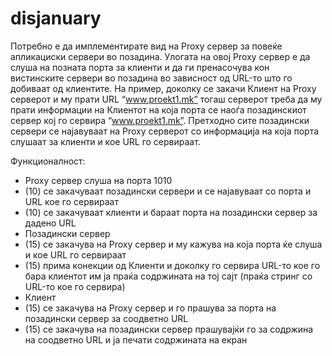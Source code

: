 # disjanuary
Потребно е да имплементирате вид на Proxy сервер за повеќе апликациски сервери во позадина.
Улогата на овој Proxy сервер е да слуша на позната порта за клиенти и да ги пренасочува кон
вистинските сервери во позадина во зависност од URL-то што го добиваат од клиентите. На
пример, доколку се закачи Клиент на Proxy серверот и му прати URL “www.proekt1.mk” тогаш
серверот треба да му прати информации на Клиентот на која порта се наоѓа позадинскиот сервер
кој го сервира “www.proekt1.mk”. Претходно сите позадински сервери се најавуваат на Proxy
серверот со информација на која порта слушаат за клиенти и кое URL го сервираат. 

Функционалност:
- Proxy сервер слуша на порта 1010
- (10) се закачуваат позадински сервери и се најавуваат со порта и URL кое го сервираат
- (10) се закачуваат клиенти и бараат порта на позадински сервер за дадено URL
- Позадински сервер
- (15) се закачува на Proxy сервер и му кажува на која порта ќе слуша и кое URL го
сервираат
- (15) прима конекции од Клиенти и доколку го сервира URL-то кое го бара клиентот им
ја праќа содржината на тој сајт (праќа стринг со URL-то кое го сервира)
- Клиент
- (15) се закачува на Proxy сервер и го прашува за порта на позадински сервер за
соодветно URL
- (15) се закачува на позадински сервер прашувајќи го за содржина на соодветно URL и ја
печати содржината на екран
